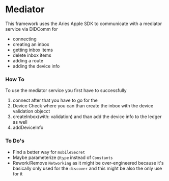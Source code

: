 # Mediator

This framework uses the Aries Apple SDK to communicate with a mediator service via DIDComm for

- connecting 
- creating an inbox
- getting inbox items
- delete inbox items
- adding a route
- adding the device info

### How To
To use the mediator service you first have to successfully 
1. connect
after that you have to go for the 
2. Device Check
where you can than create the inbox with the device validation objecct  
3. createInbox(with: validation)
and than add the device info to the ledger as well
4. addDeviceInfo

### To Do's
- Find a better way for `mobileSecret`
- Maybe parameterize `@type` instead of `Constants`
- Rework/Remove `Networking` as it might be over-engineered because it's basically only used for the `discover` and this might be also the only use for it
